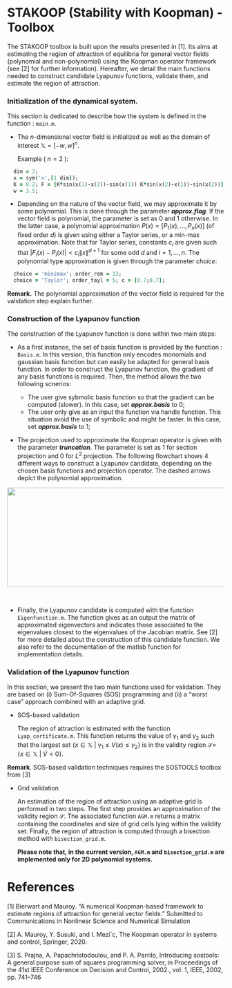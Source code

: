 
# STAKOOP (Stability with Koopman)  -  Toolbox
The STAKOOP toolbox is built upon the results presented in [1]. Its aims at estimating the region of attraction of equilibria for general vector fields (polynomial and non-polynomial) using the Koopman operator framework (see [2] for further information). Hereafter, we detail the main functions needed to construct candidate Lyapunov functions, validate them, and estimate the region of attraction.  

### Initialization of the dynamical system. 
This section is dedicated to describe how the system is defined in the function : $`\texttt{main.m}`$.    
- The $n$-dimensional vector field is initialized as well as the domain of interest $\mathbb{X} = [-w,w]^n$. 

  Example ( $n = 2$ ):  
```ruby
  dim = 2; 
  x = sym('x',[1 dim]);
  K = 0.2; F = [K*sin(x(1)-x(2))-sin(x(1)) K*sin(x(2)-x(1))-sin(x(2))];
  w = 3.5;
```
  
- Depending on the nature of the vector field, we may approximate it by some polynomial. This is done through the parameter ***approx.flag***. If the vector field is polynomial, the parameter is set as 0 and 1 otherwise. In the latter case, a polynomial approximation $P(x) = [ P_1(x),...,P_n(x) ]$ (of fixed order $d$) is given using either a Taylor series, or a min-max approximation. Note that for Taylor series, constants $c_i$ are given such that $|F_i(x)-P_i(x)|< c_i\lVert x\rVert^{d+1}$ for some odd $d$ and $i=1,...,n$. The polynomial type approximation is given through the parameter *choice*:
   
```ruby
  choice = 'minimax'; order_rem = 12; 
  choice = 'Taylor'; order_tayl = 5; c = [0.7;0.7]; 
```

**Remark.** The polynomial approximation of the vector field is required for the validation step explain further. 

### Construction of the Lyapunov function
The construction of the Lyapunov function is done within two main steps: 

- As a first instance, the set of basis function is provided by the function : $`\texttt{Basis.m}`$. In this version, this function only encodes monomials and gaussian basis function but can easily be adapted for general basis function. In order to construct the Lyapunov function, the gradient of any basis functions is required. Then, the method allows the two following scnerios:
    * The user give sybmolic basis function so that the gradient can be computed (slower). In this case, set ***approx.basis*** to 0;
    * The user only give as an input the function via handle function. This situation avoid the use of symbolic and might be faster. In this case, set ***approx.basis*** to 1;   

- The projection used to approximate the Koopman operator is given with the parameter ***truncation***. The parameter is set as 1 for section projection and 0 for $L^2$ projection. The following flowchart shows 4 different ways to construct a Lyapunov candidate, depending on the chosen basis functions and projection operator. The dashed arrows depict the polynomial approximation. 

<img src="https://github.com/FgBierwart/STAK-Toolbox/assets/142835014/f6c583be-ada8-4391-a5ea-8c652e92d738" width="700" height="230">

&nbsp;

- Finally, the Lyapunov candidate is computed with the function $`\texttt{Eigenfunction.m}`$. The function gives as an output the matrix of approximated eigenvectors and indicates those associated to the eigenvalues closest to the eigenvalues of the Jacobian matrix. See [2] for more detailed about the construction of this candidate function. We also refer to the documentation of the matlab function for implementation details.
  
### Validation of the Lyapunov function 

In this section, we present the two main functions used for validation. They are based on (i) Sum-Of-Squares (SOS) programming and (ii) a “worst case” approach combined with an adaptive grid.

- SOS-based validation

  The region of attraction is estimated with the function $`\texttt{Lyap\_certificate.m}`$. This function returns the value of $\gamma_1$ and $\gamma_2$ such that the largest set $`\{x\in\mathbb{X}~|~\gamma_1\leq V(x) \leq \gamma_2\}`$ is in the validity region $\mathcal{S} =$ $`\{x\in\mathbb{X}~|~\dot{V} < 0\}`$.

**Remark**. SOS-based validation techniques requires the SOSTOOLS toolbox from [3] 
  
- Grid validation

  An estimation of the region of attraction using an adaptive grid is performed in two steps. The first step provides an approximation of the validity region $\mathcal{S}$. The associated function $`\texttt{AGM.m}`$ returns a matrix containing the coordinates and size of grid cells lying within the validity set. Finally, the region of attraction is computed through a bisection method with $`\texttt{bisection\_grid.m}`$.

  **Please note that, in the current version, $`\texttt{AGM.m}`$ and $`\texttt{bisection\_grid.m}`$ are implemented only for 2D polynomial systems.**

# References 
[1] Bierwart and Mauroy. “A numerical Koopman-based framework to estimate regions of attraction for general vector fields.” Submitted to Communications in Nonlinear Science and Numerical Simulation

[2] A. Mauroy, Y. Susuki, and I. Mezi´c, The Koopman operator in systems and control, Springer, 2020.

[3] S. Prajna, A. Papachristodoulou, and P. A. Parrilo, Introducing sostools: A general purpose sum of squares programming solver, in Proceedings of the 41st IEEE Conference on Decision and Control,
2002., vol. 1, IEEE, 2002, pp. 741–746

